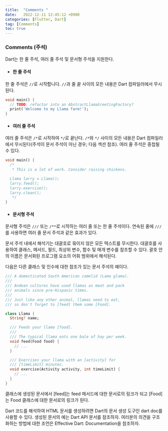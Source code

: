 ```yaml
---
title:  "Comments "  
date:   2022-12-11 12:45:12 +0900
categories: [Flutter, Dart]
tag: [Comments]
toc: true
---
```

### Comments (주석)

Dart는 한 줄 주석, 여러 줄 주석 및 문서형 주석을 지원한다.

- #### 한 줄 주석

한 줄 주석은 `//`로 시작합니다. `//`과 줄 끝 사이의 모든 내용은 Dart 컴파일러에서 무시된다.

```dart
void main() {
  // TODO: refactor into an AbstractLlamaGreetingFactory?
  print('Welcome to my Llama farm!');
}
```

- #### 여러 줄 주석

여러 줄 주석은 `/*`로 시작하여 `*/`로 끝난다. `/*`와 `*/` 사이의 모든 내용은 Dart 컴파일러에서 무시된다(주석이 문서 주석이 아닌 경우; 다음 섹션 참조). 여러 줄 주석은 중첩될 수 있다.

```dart
void main() {
  /*
   * This is a lot of work. Consider raising chickens.

  Llama larry = Llama();
  larry.feed();
  larry.exercise();
  larry.clean();
   */
}
```

- #### 문서형 주석

문서형 주석은 `///` 또는 `/**`로 시작하는 여러 줄 또는 한 줄 주석이다. 연속된 줄에 `///`를 사용하면 여러 줄 문서 주석과 같은 효과가 있다.

문서 주석 내에서 해석기는 대괄호로 묶이지 않은 모든 텍스트를 무시한다. 대괄호를 사용하여 클래스, 메서드, 필드, 최상위 변수, 함수 및 매개 변수를 참조할 수 있다. 괄호 안의 이름은 문서화된 프로그램 요소의 어휘 범위에서 해석된다.

다음은 다른 클래스 및 인수에 대한 참조가 있는 문서 주석의 예이다.

``` dart
/// A domesticated South American camelid (Lama glama).
///
/// Andean cultures have used llamas as meat and pack
/// animals since pre-Hispanic times.
///
/// Just like any other animal, llamas need to eat,
/// so don't forget to [feed] them some [Food].

class Llama {
  String? name;

  /// Feeds your llama [food].
  ///
  /// The typical llama eats one bale of hay per week.
  void feed(Food food) {
    // ...
  }

  /// Exercises your llama with an [activity] for
  /// [timeLimit] minutes.
  void exercise(Activity activity, int timeLimit) {
    // ...
  }
}
```

클래스에 생성된 문서에서 [feed]는 feed 메서드에 대한 문서로의 링크가 되고 [Food]는 Food 클래스에 대한 문서로의 링크가 된다.

Dart 코드를 해석하여 HTML 문서를 생성하려면 Dart의 문서 생성 도구인 dart doc를 사용할 수 있다. 생성된 문서의 예는 Dart API 문서를 참조하자. 여러분의 의견을 구조화하는 방법에 대한 조언은 Effective Dart: Documentation을 참조하자.

